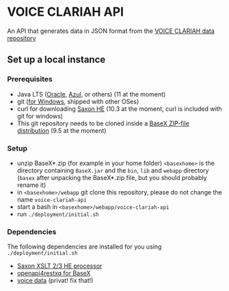 VOICE CLARIAH API
==============

An API that generates data in JSON format from the [VOICE CLARIAH data repository](https://gitlab.com/acdh-oeaw/voice/voice_data)

Set up a local instance
-----------------------

### Prerequisites


* Java LTS ([Oracle](https://www.oracle.com/java/technologies/javase-downloads.html),
  [Azul](https://www.azul.com/downloads/zulu-community/?version=java-11-lts&package=jdk),
  or others) (11 at the moment)
* git ([for Windows](https://gitforwindows.org/), shipped with other OSes)
* curl for downloading [Saxon HE](https://www.saxonica.com/download/java.xml)
  (10.3 at the moment, curl is included with git for windows)
* This git repository needs to be cloned inside a [BaseX ZIP-file distribution](https://basex.org/download/)
  (9.5 at the moment)


### Setup

* unzip BaseX*.zip (for example in your home folder)
  `<basexhome>` is the directory containing `BaseX.jar` and the `bin`, `lib` and
  `webapp` directory (`basex` after unpacking the BaseX*.zip file, but you should
  probably rename it)
* in `<basexhome>/webapp` git clone this repository,
  please do not change the name `voice-clariah-api`
* start a bash in `<basexhome>/webapp/voice-clariah-api`
* run `./deployment/initial.sh`

### Dependencies

The following dependencies are installed for you using `./deployment/initial.sh`

* [Saxon XSLT 2/3 HE processor](https://www.saxonica.com/download/java.xml)
* [openapi4restxq for BaseX](https://github.com/acdh-oeaw/openapi4restxq/tree/master_basex)
* [voice data](https://gitlab.com/acdh-oeaw/voice/voice_data) (privat! fix that!)